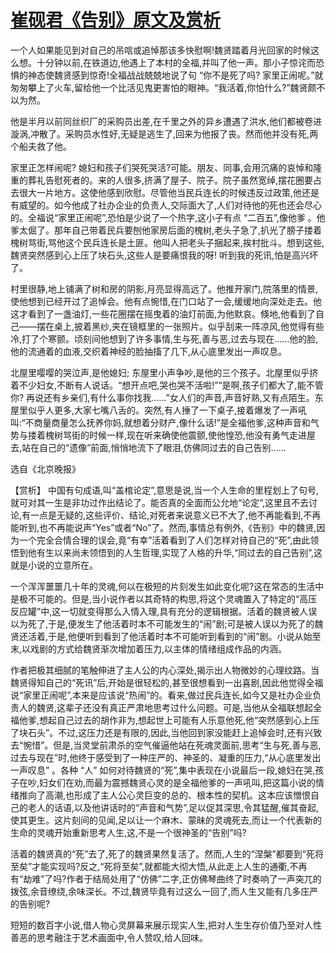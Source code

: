 # [崔砚君《告别》原文及赏析](https://www.vrrw.net/wx/15271.html)

一个人如果能见到对自己的吊唁或追悼那该多快慰啊!魏贤踏着月光回家的时候这么想。十分钟以前,在铁道边,他遇上了本村的全福,并叫了他一声。那小子惊诧而恐惧的神态使魏贤感到惊奇!全福战战兢兢地说了句 “你不是死了吗? 家里正闹呢。”就匆匆攀上了火车,留给他一个比活见鬼更害怕的眼神。“我活着,你怕什么?”魏贤颇不以为然。

他是半月以前同丝织厂的采购员出差,在千里之外的异乡遭遇了洪水,他们都被卷进漩涡,冲散了。采购员水性好,无疑是逃生了,回来为他报了丧。然而他并没有死,两个船夫救了他。

家里正怎样闹呢? 媳妇和孩子们哭死哭活?可能。朋友、同事,会用沉痛的哀悼和隆重的葬礼告慰死者的。来的人很多,挤满了屋子、院子。院子虽然宽绰,摆花圈要占去很大一片地方。这使他感到欣慰。尽管他当民兵连长的时候违反过政策,他还是有威望的。如今他成了社办企业的负责人,交际面大了,人们对待他的死也还会尽心的。全福说“家里正闹呢”,恐怕是少说了一个热字,这小子有点 “二百五”,像他爹 。他爹太倔了。那年自己带着民兵要刨他家房后面的槐树,老头子急了,扒光了膀子搂着槐树骂街,骂他这个民兵连长是土匪。他叫人把老头子捆起来,挨村批斗。想到这些,魏贤突然感到心上压了块石头,这些人是要痛恨我的呀! 听到我的死讯,怕是高兴坏了。

村里很静,地上铺满了树和房的阴影,月亮显得高远了。他推开家门,院落里的情景,使他想到已经开过了追悼会。他有点惋惜,在门口站了一会,缓缓地向深处走去。他这才看到了一盏油灯,一些花圈摆在摇曳着的油灯前面,为他默哀。倏地,他看到了自己——摆在桌上,披着黑纱,夹在镜框里的一张照片。似乎刮来一阵凉风,他觉得有些冷,打了个寒颤。顷刻间他想到了许多事情,生与死,善与恶,过去与现在……他的脸,他的流通着的血液,交织着神经的脸抽搐了几下,从心底里发出一声叹息。

北屋里嘤嘤的哭泣声,是他媳妇; 东屋里小声争吵,是他的三个孩子。北屋里似乎挤着不少妇女,不断有人说话。“想开点吧,哭也哭不活啦!”“是啊,孩子们都大了,能不管你? 再说还有乡亲们,有什么事你找我……”女人们的声音,声音好熟,又有点陌生。东屋里似乎人更多,大家七嘴八舌的。突然,有人捶了一下桌子,接着爆发了一声吼叫:“不商量商量怎么抚养你妈,就想着分财产,像什么话!”是全福他爹,这种声音和气势与搂着槐树骂街的时候一样,现在听来确使他震颤,使他惶恐,他没有勇气走进屋去,站在自己的“遗像”前面,悄悄地流下了眼泪,仿佛同过去的自己告别……

选自《北京晚报》



【赏析】 中国有句成语,叫“盖棺论定”,意思是说,当一个人生命的里程划上了句号,就可对其一生是非功过作出结论了。能否真的全面而公允地“论定”,这里且不去讨论,有一点是无疑的,这些评价、结论,对死者来说意义已不大了,他不再能看到,不再能听到,也不再能说声“Yes”或者“No”了。然而,事情总有例外,《告别》中的魏贤,因为一个完全合情合理的误会,竟“有幸”活着看到了人们怎样对待自己的“死”,由此领悟到他有生以来尚未领悟到的人生哲理,实现了人格的升华,“同过去的自己告别”,这就是小说的立意所在。

一个浑浑噩噩几十年的灵魂,何以在极短的片刻发生如此变化呢?这在常态的生活中是极不可能的。但是,当小说作者以其奇特的构思,将这个灵魂置入了特定的“高压反应罐”中,这一切就变得那么入情入理,具有充分的逻辑根据。活着的魏贤被人误以为死了,于是,便发生了他活着时本不可能发生的“闹”剧;可是被人误以为死了的魏贤还活着,于是,他便听到看到了他活着时本不可能听到看到的“闹”剧。小说从始至末,以戏剧的方式给魏贤渐次增加着压力,以主体的情绪组成作品的内涵。

作者把极其细腻的笔触伸进了主人公的内心深处,揭示出人物微妙的心理纹路。当魏贤得知自己的“死讯”后,开始是很轻松的,甚至很想看到一出喜剧,因此他觉得全福说“家里正闹呢”,本来是应该说“热闹”的。看来,做过民兵连长,如今又是社办企业负责人的魏贤,这辈子还没有真正严肃地思考过什么问题。可是,当他从全福联想起全福他爹,想起自己过去的胡作非为,想起世上可能有人乐意他死,他“突然感到心上压了块石头”。不过,这压力还是有限的,因此,当他回到家没能赶上追悼会时,还有兴致去“惋惜”。但是,当灵堂前肃杀的空气催逼他站在死魂灵面前,思考“生与死,善与恶,过去与现在”时,他终于感受到了一种庄严的、神圣的、凝重的压力,“从心底里发出一声叹息” 。各种 “人” 如何对待魏贤的“死”,集中表现在小说最后一段,媳妇在哭,孩子在吵,妇女们在劝,而最为震撼魏贤心灵的是全福他爹的一声吼叫,把这篇小说的情绪推向了高潮,也形成了主人公心灵巨变的总的、根本性的契机。这本应该憎恨自己的老人的话语,以及他讲话时的“声音和气势”,足以促其深思,令其猛醒,催其奋起,使其更生。这片刻间的见闻,足以让一个麻木、蒙昧的灵魂死去,而让一个代表新的生命的灵魂开始重新思考人生,这,不是一个很神圣的“告别”吗?

活着的魏贤真的“死”去了,死了的魏贤果然复活了。然而,人生的“涅槃”都要到“死将至矣”才能实现吗?反之,“死将至矣”,就都能大彻大悟,从此走上人生的通衢,不再有“劫难”了吗?作者于结局处用了“仿佛”二字,正仿佛琴曲终了时奏响了一声突兀的拨弦,余音缭绕,余味深长。不过,魏贤毕竟有过这么一回了,而人生又能有几多庄严的告别呢?

短短的数百字小说,借人物心灵屏幕来展示现实人生,把对人生生存价值乃至对人性善恶的思考融注于艺术画面中,令人赞叹,给人回味。

